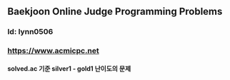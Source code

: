 
## Baekjoon Online Judge Programming Problems
### Id: lynn0506 
### <https://www.acmicpc.net>

#### solved.ac 기준 silver1 - gold1 난이도의 문제
